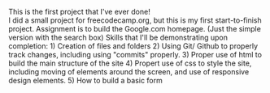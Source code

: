 This is the first project that I've ever done!<br>
I did a small project for freecodecamp.org, but this is my first start-to-finish project.
Assignment is to build the Google.com homepage.  (Just the simple version with the search box)
Skills that I'll be demonstrating upon completion:
    1) Creation of files and folders
    2) Using Git/ Github to properly track changes, including using "commits" properly.
    3) Proper use of html to build the main structure of the site
    4) Propert use of css to style the site, including moving of elements around the screen, and use of responsive design elements.
    5) How to build a basic form 
